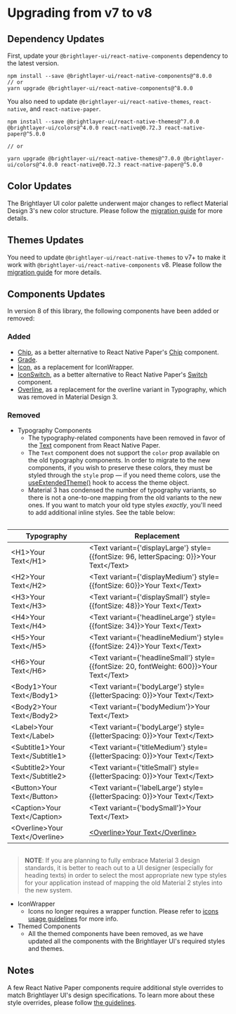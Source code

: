 # Upgrading from v7 to v8

## Dependency Updates

First, update your `@brightlayer-ui/react-native-components` dependency to the latest version.

```shell
npm install --save @brightlayer-ui/react-native-components@^8.0.0
// or
yarn upgrade @brightlayer-ui/react-native-components@^8.0.0
```

You also need to update `@brightlayer-ui/react-native-themes`, `react-native`, and `react-native-paper`.

```shell
npm install --save @brightlayer-ui/react-native-themes@^7.0.0 @brightlayer-ui/colors@^4.0.0 react-native@0.72.3 react-native-paper@^5.0.0

// or

yarn upgrade @brightlayer-ui/react-native-themes@^7.0.0 @brightlayer-ui/colors@^4.0.0 react-native@0.72.3 react-native-paper@^5.0.0
```

## Color Updates

The Brightlayer UI color palette underwent major changes to reflect Material Design 3's new color structure. Please follow the [migration guide](https://github.com/etn-ccis/blui-colors/blob/master/README.md#migration-from-v3-to-v4) for more details.

## Themes Updates

You need to update `@brightlayer-ui/react-native-themes` to v7+ to make it work with `@brightlayer-ui/react-native-components` v8. Please follow the [migration guide](https://github.com/etn-ccis/blui-react-native-themes/blob/master/README.md#upgrading-from-version-6---7) for more details.

## Components Updates

In version 8 of this library, the following components have been added or removed:

### Added

- [Chip](./docs/Chip.md), as a better alternative to React Native Paper's [Chip](https://callstack.github.io/react-native-paper/docs/components/Chip/) component.
- [Grade](./docs/Grade.md).
- [Icon](./docs/Icons#icon-as-a-component.md), as a replacement for IconWrapper.
- [IconSwitch](./docs/IconSwitch.md), as a better alternative to React Native Paper's [Switch](https://callstack.github.io/react-native-paper/docs/components/Switch/) component.
- [Overline](./docs/Overline.md), as a replacement for the overline variant in Typography, which was removed in Material Design 3.

### Removed

- Typography Components
    - The typography-related components have been removed in favor of the [Text](https://callstack.github.io/react-native-paper/docs/components/Text/) component from React Native Paper.
    - The `Text` component does not support the `color` prop available on the old typography components. In order to migrate to the new components, if you wish to preserve these colors, they must be styled through the `style` prop — if you need theme colors, use the [useExtendedTheme()](https://github.com/etn-ccis/blui-react-native-themes?tab=readme-ov-file#typescript) hook to access the theme object.
    - Material 3 has condensed the number of typography variants, so there is not a one-to-one mapping from the old variants to the new ones. If you want to match your old type styles _exactly_, you'll need to add additional inline styles. See the table below:

<div style="overflow: auto">

| Typography            | Replacement                                                           | 
| --------------------- | --------------------------------------------------------------------- | 
| \<H1>Your Text\</H1>    | <Text variant={'displayLarge'} style={{fontSize: 96, letterSpacing: 0}}>Your Text\</Text>| 
| \<H2>Your Text\</H2>    | <Text variant={'displayMedium'} style={{fontSize: 60}}>Your Text\</Text>| 
| \<H3>Your Text\</H3>    | <Text variant={'displaySmall'} style={{fontSize: 48}}>Your Text\</Text>| 
| \<H4>Your Text\</H4>    | <Text variant={'headlineLarge'} style={{fontSize: 34}}>Your Text\</Text>| 
| \<H5>Your Text\</H5>    | <Text variant={'headlineMedium'} style={{fontSize: 24}}>Your Text\</Text>| 
| \<H6>Your Text\</H6>    | <Text variant={'headlineSmall'} style={{fontSize: 20, fontWeight: 600}}>Your Text\</Text>| 
| \<Body1>Your Text\</Body1>    | <Text variant={'bodyLarge'} style={{letterSpacing: 0}}>Your Text\</Text>| 
| \<Body2>Your Text\</Body2>    | <Text variant={'bodyMedium'}>Your Text\</Text>| 
| \<Label>Your Text\</Label>    | <Text variant={'bodyLarge'} style={{letterSpacing: 0}}>Your Text\</Text>| 
| \<Subtitle1>Your Text\</Subtitle1>    | <Text variant={'titleMedium'} style={{letterSpacing: 0}}>Your Text\</Text>|
| \<Subtitle2>Your Text\</Subtitle2>    | <Text variant={'titleSmall'} style={{letterSpacing: 0}}>Your Text\</Text>| 
| \<Button>Your Text\</Button>    | <Text variant={'labelLarge'} style={{letterSpacing: 0}}>Your Text\</Text>| 
| \<Caption>Your Text\</Caption>    | <Text variant={'bodySmall'}>Your Text\</Text>| 
| \<Overline>Your Text\</Overline>    | [\<Overline>Your Text\</Overline>](./docs/Overline.md)| 

</div>

> **NOTE**: If you are planning to fully embrace Material 3 design standards, it is better to reach out to a UI designer (especially for heading texts) in order to select the most appropriate new type styles for your application instead of mapping the old Material 2 styles into the new system. 
    
- IconWrapper
    - Icons no longer requires a wrapper function. Please refer to [icons usage guidelines](./docs/Icons) for more info.
- Themed Components
    - All the themed components have been removed, as we have updated all the components with the Brightlayer UI's required styles and themes.

## Notes

A few React Native Paper components require additional style overrides to match Brightlayer UI's design specifications. To learn more about these style overrides, please follow [the guidelines](https://github.com/etn-ccis/blui-react-native-themes/blob/master/RNPComponents/RNPComponents.md).
